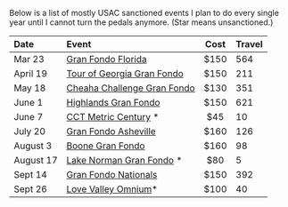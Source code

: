 Below is a list of mostly USAC sanctioned events I plan to do every single year until I cannot turn the pedals anymore. (Star means unsanctioned.)

| Date      | Event                                                                                    | Cost | Travel |
| :-------- | :--------------------------------------------------------------------------------------- | :--: | :----- |
| Mar 23    | [Gran Fondo Florida](https://www.granfondonationalseries.com/gran-fondo-florida/)        | $150 | 564    |
| April 19  | [Tour of Georgia Gran Fondo](https://www.granfondonationalseries.com/gran-fondo-georgia) | $150 | 211    |
| May 18    | [Cheaha Challenge Gran Fondo](https://www.cheahachallenge.com/)                          | $130 | 351    |
| June 1    | [Highlands Gran Fondo](https://www.granfondonationalseries.com/gran-fondo-highlands/)    | $150 | 621    |
| June 7    | [CCT Metric Century](https://raceroster.com/events/2025/99053/cct) *                     | $45  | 10     |
| July 20   | [Gran Fondo Asheville](https://www.granfondonationalseries.com/gran-fondo-asheville/)    | $160 | 126    |
| August 3  | [Boone Gran Fondo](https://www.granfondonationalseries.com/gran-fondo-boone/)            | $160 | 98     |
| August 17 | [Lake Norman Gran Fondo](https://lakenormanfondo.com/) *                                 | $80  | 5      |
| Sept 14   | [Gran Fondo Nationals](https://www.granfondonationalseries.com/gran-fondo-maryland/)     | $150 | 392    |
|  Sept 26  | [Love Valley Omnium](https://www.lovevalleyroubaix.com/)*                                | $100 | 40     |

